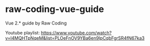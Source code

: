 # raw-coding-vue-guide
Vue 2.* guide by Raw Coding

Youtube playlist: https://www.youtube.com/watch?v=l4MQHTpNqeM&list=PLOeFnOV9YBa6en9lpCqbFgrSR4fN67ka3
